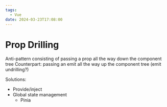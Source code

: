 ```yaml
---
tags:
  - Vue
date: 2024-03-23T17:08:00
---
```


# Prop Drilling

Anti-pattern consisting of passing a prop all the way down the component tree
Counterpart: passing an emit all the way up the component tree (emit undrilling?)

Solutions:

- Provide/inject
- Global state management
	- Pinia